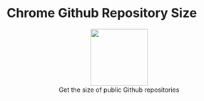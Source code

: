 # Chrome Github Repository Size


<p align="center">
  <img width="128" height="128" src="https://i.ibb.co/zZYbyTV/icon128.png">
  <br />
  Get the size of public Github repositories
</p>
